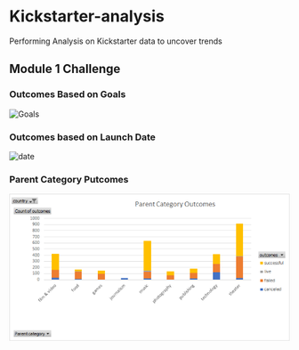 # Kickstarter-analysis
Performing Analysis on Kickstarter data to uncover trends
## Module 1 Challenge 
### Outcomes Based on Goals 
![Goals](Outcome%20Based%20on%29Goals.png)

### Outcomes based on Launch Date
![date](Outcomes%20Based%20on%20Launch%20date.png)

### Parent Category Putcomes
![Parent](Parent%20Category%20Outcomes.png)
      
